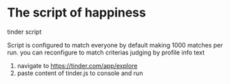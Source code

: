 # The script of happiness
tinder script

Script is configured to match everyone by default making 1000 matches per run. you can reconfigure to match criterias judging by profile info text

1) navigate to https://tinder.com/app/explore
2) paste content of tinder.js to console and run
